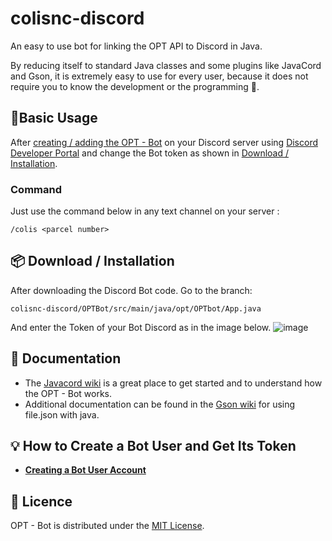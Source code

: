 # colisnc-discord

An easy to use bot for linking the OPT API to Discord in Java.

By reducing itself to standard Java classes and some plugins like JavaCord and Gson, it is extremely easy to use for every user, because it does not require you to know the development or the programming 👀.

## 🎉Basic Usage

After [creating / adding the OPT - Bot](https://github.com/adriens/colisnc-discord/blob/main/README.md#-how-to-create-a-bot-user-and-get-its-token) on your Discord server using [Discord Developer Portal](https://discord.com/developers/applications)
and change the Bot token as shown in [Download / Installation](https://github.com/adriens/colisnc-discord/blob/main/README.md#-download--installation).

### Command

Just use the command below in any text channel on your server :
 
```
/colis <parcel number>
```
## 📦 Download / Installation

After downloading the Discord Bot code. Go to the branch: 
```
colisnc-discord/OPTBot/src/main/java/opt/OPTbot/App.java 
```
And enter the Token of your Bot Discord as in the image below.
![image](https://user-images.githubusercontent.com/68040496/116978353-53625500-ad0f-11eb-8b4d-7018253a404a.png)

## 📒 Documentation

* The [Javacord wiki](https://github.com/Javacord/Javacord#readme) is a great place to get started and to understand how the OPT - Bot works.
* Additional documentation can be found in the [Gson wiki](https://github.com/google/gson#readme) for using file.json with java.

## 💡 How to Create a Bot User and Get Its Token 

* **[Creating a Bot User Account](https://javacord.org/wiki/getting-started/creating-a-bot-account.html)**

## 📄 Licence

OPT - Bot is distributed under the [MIT License](./LICENSE).

